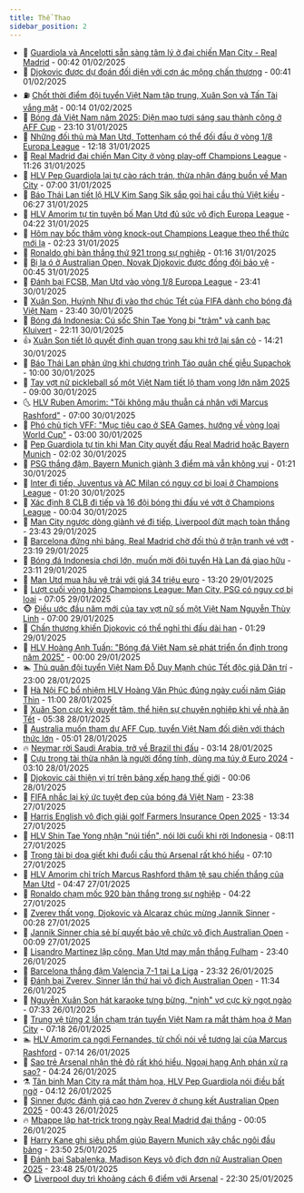 ```yaml
---
title: Thể Thao
sidebar_position: 2
---
```


<!-- dantri-the-thao:START -->
- 🎡 [Guardiola và Ancelotti sẵn sàng tâm lý ở đại chiến Man City - Real Madrid](https://dantri.com.vn/the-thao/guardiola-va-ancelotti-san-sang-tam-ly-o-dai-chien-man-city-real-madrid-20250201073852554.htm) - 00:42 01/02/2025
- 💯 [Djokovic được dự đoán đối diện với cơn ác mộng chấn thương](https://dantri.com.vn/the-thao/djokovic-duoc-du-doan-doi-dien-voi-con-ac-mong-chan-thuong-20250201081158250.htm) - 00:41 01/02/2025
- ⛽️ [Chốt thời điểm đội tuyển Việt Nam tập trung, Xuân Son và Tấn Tài vắng mặt](https://dantri.com.vn/the-thao/chot-thoi-diem-doi-tuyen-viet-nam-tap-trung-xuan-son-va-tan-tai-vang-mat-20250131225046991.htm) - 00:14 01/02/2025
- 💃 [Bóng đá Việt Nam năm 2025: Diện mạo tươi sáng sau thành công ở AFF Cup](https://dantri.com.vn/the-thao/bong-da-viet-nam-nam-2025-dien-mao-tuoi-sang-sau-thanh-cong-o-aff-cup-20250126002155584.htm) - 23:10 31/01/2025
- 🌈 [Những đối thủ mà Man Utd, Tottenham có thể đối đầu ở vòng 1/8 Europa League](https://dantri.com.vn/the-thao/nhung-doi-thu-ma-man-utd-tottenham-co-the-doi-dau-o-vong-18-europa-league-20250131081617119.htm) - 12:18 31/01/2025
- 🦅 [Real Madrid đại chiến Man City ở vòng play-off Champions League](https://dantri.com.vn/the-thao/real-madrid-dai-chien-man-city-o-vong-play-off-champions-league-20250131182622563.htm) - 11:26 31/01/2025
- 🌝 [HLV Pep Guardiola lại tự cào rách trán, thừa nhận đáng buồn về Man City](https://dantri.com.vn/the-thao/hlv-pep-guardiola-lai-tu-cao-rach-tran-thua-nhan-dang-buon-ve-man-city-20250131130015641.htm) - 07:00 31/01/2025
- 🚀 [Báo Thái Lan tiết lộ HLV Kim Sang Sik sắp gọi hai cầu thủ Việt kiều](https://dantri.com.vn/the-thao/bao-thai-lan-tiet-lo-hlv-kim-sang-sik-sap-goi-hai-cau-thu-viet-kieu-20250131132819170.htm) - 06:27 31/01/2025
- 🎉 [HLV Amorim tự tin tuyên bố Man Utd đủ sức vô địch Europa League](https://dantri.com.vn/the-thao/hlv-amorim-tu-tin-tuyen-bo-man-utd-du-suc-vo-dich-europa-league-20250131085322087.htm) - 04:22 31/01/2025
- 📝 [Hôm nay bốc thăm vòng knock-out Champions League theo thể thức mới lạ](https://dantri.com.vn/the-thao/hom-nay-boc-tham-vong-knock-out-champions-league-theo-the-thuc-moi-la-20250130112329140.htm) - 02:23 31/01/2025
- 🦄 [Ronaldo ghi bàn thắng thứ 921 trong sự nghiệp](https://dantri.com.vn/the-thao/ronaldo-ghi-ban-thang-thu-921-trong-su-nghiep-20250131081520394.htm) - 01:16 31/01/2025
- 🎉 [Bị la ó ở Australian Open, Novak Djokovic được đồng đội bảo vệ](https://dantri.com.vn/the-thao/bi-la-o-o-australian-open-novak-djokovic-duoc-dong-doi-bao-ve-20250131074247269.htm) - 00:45 31/01/2025
- 💼 [Đánh bại FCSB, Man Utd vào vòng 1/8 Europa League](https://dantri.com.vn/the-thao/danh-bai-fcsb-man-utd-vao-vong-18-europa-league-20250131064144125.htm) - 23:41 30/01/2025
- 🤡 [Xuân Son, Huỳnh Như đi vào thơ chúc Tết của FIFA dành cho bóng đá Việt Nam](https://dantri.com.vn/the-thao/xuan-son-huynh-nhu-di-vao-tho-chuc-tet-cua-fifa-danh-cho-bong-da-viet-nam-20250131001820615.htm) - 23:40 30/01/2025
- 🦆 [Bóng đá Indonesia: Cú sốc Shin Tae Yong bị &quot;trảm&quot; và canh bạc Kluivert](https://dantri.com.vn/the-thao/bong-da-indonesia-cu-soc-shin-tae-yong-bi-tram-va-canh-bac-kluivert-20250123145849927.htm) - 22:11 30/01/2025
- 👍 [Xuân Son tiết lộ quyết định quan trọng sau khi trở lại sân cỏ](https://dantri.com.vn/the-thao/xuan-son-tiet-lo-quyet-dinh-quan-trong-sau-khi-tro-lai-san-co-20250130212132257.htm) - 14:21 30/01/2025
- 💼 [Báo Thái Lan phản ứng khi chương trình Táo quân chế giễu Supachok](https://dantri.com.vn/the-thao/bao-thai-lan-phan-ung-khi-chuong-trinh-tao-quan-che-gieu-supachok-20250130165834642.htm) - 10:00 30/01/2025
- 🦒 [Tay vợt nữ pickleball số một Việt Nam tiết lộ tham vọng lớn năm 2025](https://dantri.com.vn/the-thao/tay-vot-nu-pickleball-so-mot-viet-nam-tiet-lo-tham-vong-lon-nam-2025-20250129173825138.htm) - 09:00 30/01/2025
- 🌜 [HLV Ruben Amorim: &quot;Tôi không mâu thuẫn cá nhân với Marcus Rashford&quot;](https://dantri.com.vn/the-thao/hlv-ruben-amorim-toi-khong-mau-thuan-ca-nhan-voi-marcus-rashford-20250130091743299.htm) - 07:00 30/01/2025
- 🦆 [Phó chủ tịch VFF: &quot;Mục tiêu cao ở SEA Games, hướng về vòng loại World Cup&quot;](https://dantri.com.vn/the-thao/pho-chu-tich-vff-muc-tieu-cao-o-sea-games-huong-ve-vong-loai-world-cup-20250125002121065.htm) - 03:00 30/01/2025
- 💪 [Pep Guardiola tự tin khi Man City quyết đấu Real Madrid hoặc Bayern Munich](https://dantri.com.vn/the-thao/pep-guardiola-tu-tin-khi-man-city-quyet-dau-real-madrid-hoac-bayern-munich-20250130082609142.htm) - 02:02 30/01/2025
- 🧠 [PSG thắng đậm, Bayern Munich giành 3 điểm mà vẫn không vui](https://dantri.com.vn/the-thao/psg-thang-dam-bayern-munich-gianh-3-diem-ma-van-khong-vui-20250130082052128.htm) - 01:21 30/01/2025
- 🦄 [Inter đi tiếp, Juventus và AC Milan có nguy cơ bị loại ở Champions League](https://dantri.com.vn/the-thao/inter-di-tiep-juventus-va-ac-milan-co-nguy-co-bi-loai-o-champions-league-20250130082241698.htm) - 01:20 30/01/2025
- 🥸 [Xác định 8 CLB đi tiếp và 16 đội bóng thi đấu vé vớt ở Champions League](https://dantri.com.vn/the-thao/xac-dinh-8-clb-di-tiep-va-16-doi-bong-thi-dau-ve-vot-o-champions-league-20250130070230850.htm) - 00:04 30/01/2025
- 🤠 [Man City ngược dòng giành vé đi tiếp, Liverpool đứt mạch toàn thắng](https://dantri.com.vn/the-thao/man-city-nguoc-dong-gianh-ve-di-tiep-liverpool-dut-mach-toan-thang-20250130064234323.htm) - 23:43 29/01/2025
- 👺 [Barcelona đứng nhì bảng, Real Madrid chờ đối thủ ở trận tranh vé vớt](https://dantri.com.vn/the-thao/barcelona-dung-nhi-bang-real-madrid-cho-doi-thu-o-tran-tranh-ve-vot-20250130061936606.htm) - 23:19 29/01/2025
- 📝 [Bóng đá Indonesia chơi lớn, muốn mời đội tuyển Hà Lan đá giao hữu](https://dantri.com.vn/the-thao/bong-da-indonesia-choi-lon-muon-moi-doi-tuyen-ha-lan-da-giao-huu-20250130002309289.htm) - 23:11 29/01/2025
- 🦆 [Man Utd mua hậu vệ trái với giá 34 triệu euro](https://dantri.com.vn/the-thao/man-utd-mua-hau-ve-trai-voi-gia-34-trieu-euro-20250129201858394.htm) - 13:20 29/01/2025
- 🥳 [Lượt cuối vòng bảng Champions League: Man City, PSG có nguy cơ bị loại](https://dantri.com.vn/the-thao/luot-cuoi-vong-bang-champions-league-man-city-psg-co-nguy-co-bi-loai-20250129121932709.htm) - 07:05 29/01/2025
- 🐵 [Điều ước đầu năm mới của tay vợt nữ số một Việt Nam Nguyễn Thùy Linh](https://dantri.com.vn/the-thao/dieu-uoc-dau-nam-moi-cua-tay-vot-nu-so-mot-viet-nam-nguyen-thuy-linh-20250129002324312.htm) - 07:00 29/01/2025
- 🤩 [Chấn thương khiến Djokovic có thể nghỉ thi đấu dài hạn](https://dantri.com.vn/the-thao/chan-thuong-khien-djokovic-co-the-nghi-thi-dau-dai-han-20250129082548522.htm) - 01:29 29/01/2025
- 🤠 [HLV Hoàng Anh Tuấn: &quot;Bóng đá Việt Nam sẽ phát triển ổn định trong năm 2025&quot;](https://dantri.com.vn/the-thao/hlv-hoang-anh-tuan-bong-da-viet-nam-se-phat-trien-on-dinh-trong-nam-2025-20250127001330244.htm) - 00:00 29/01/2025
- 🏊 [Thủ quân đội tuyển Việt Nam Đỗ Duy Mạnh chúc Tết độc giả Dân trí](https://dantri.com.vn/the-thao/thu-quan-doi-tuyen-viet-nam-do-duy-manh-chuc-tet-doc-gia-dan-tri-20250121231205001.htm) - 23:00 28/01/2025
- 🗽 [Hà Nội FC bổ nhiệm HLV Hoàng Văn Phúc đúng ngày cuối năm Giáp Thìn](https://dantri.com.vn/the-thao/ha-noi-fc-bo-nhiem-hlv-hoang-van-phuc-dung-ngay-cuoi-nam-giap-thin-20250128175536442.htm) - 11:00 28/01/2025
- 🚀 [Xuân Son cực kỳ quyết tâm, thể hiện sự chuyên nghiệp khi về nhà ăn Tết](https://dantri.com.vn/the-thao/xuan-son-cuc-ky-quyet-tam-the-hien-su-chuyen-nghiep-khi-ve-nha-an-tet-20250128123826181.htm) - 05:38 28/01/2025
- 🎉 [Australia muốn tham dự AFF Cup, tuyển Việt Nam đối diện với thách thức lớn](https://dantri.com.vn/the-thao/australia-muon-tham-du-aff-cup-tuyen-viet-nam-doi-dien-voi-thach-thuc-lon-20250128115333889.htm) - 05:01 28/01/2025
- 🔥 [Neymar rời Saudi Arabia, trở về Brazil thi đấu](https://dantri.com.vn/the-thao/neymar-roi-saudi-arabia-tro-ve-brazil-thi-dau-20250128092946033.htm) - 03:14 28/01/2025
- 🎉 [Cựu trọng tài thừa nhận là người đồng tính, dùng ma túy ở Euro 2024](https://dantri.com.vn/the-thao/cuu-trong-tai-thua-nhan-la-nguoi-dong-tinh-dung-ma-tuy-o-euro-2024-20250128094654459.htm) - 03:10 28/01/2025
- 🎡 [Djokovic cải thiện vị trí trên bảng xếp hạng thế giới](https://dantri.com.vn/the-thao/djokovic-cai-thien-vi-tri-tren-bang-xep-hang-the-gioi-20250128070435901.htm) - 00:06 28/01/2025
- 🐻 [FIFA nhắc lại ký ức tuyệt đẹp của bóng đá Việt Nam](https://dantri.com.vn/the-thao/fifa-nhac-lai-ky-uc-tuyet-dep-cua-bong-da-viet-nam-20250127235711630.htm) - 23:38 27/01/2025
- 🌊 [Harris English vô địch giải golf Farmers Insurance Open 2025](https://dantri.com.vn/the-thao/harris-english-vo-dich-giai-golf-farmers-insurance-open-2025-20250127163259824.htm) - 13:34 27/01/2025
- 💃 [HLV Shin Tae Yong nhận &quot;núi tiền&quot;, nói lời cuối khi rời Indonesia](https://dantri.com.vn/the-thao/hlv-shin-tae-yong-nhan-nui-tien-noi-loi-cuoi-khi-roi-indonesia-20250127151131664.htm) - 08:11 27/01/2025
- 🤔 [Trọng tài bị dọa giết khi đuổi cầu thủ Arsenal rất khó hiểu](https://dantri.com.vn/the-thao/trong-tai-bi-doa-giet-khi-duoi-cau-thu-arsenal-rat-kho-hieu-20250127135217598.htm) - 07:10 27/01/2025
- 🤭 [HLV Amorim chỉ trích Marcus Rashford thậm tệ sau chiến thắng của Man Utd](https://dantri.com.vn/the-thao/hlv-amorim-chi-trich-marcus-rashford-tham-te-sau-chien-thang-cua-man-utd-20250127080143545.htm) - 04:47 27/01/2025
- 👹 [Ronaldo chạm mốc 920 bàn thắng trong sự nghiệp](https://dantri.com.vn/the-thao/ronaldo-cham-moc-920-ban-thang-trong-su-nghiep-20250127081953860.htm) - 04:22 27/01/2025
- 🗽 [Zverev thất vọng, Djokovic và Alcaraz chúc mừng Jannik Sinner](https://dantri.com.vn/the-thao/zverev-that-vong-djokovic-va-alcaraz-chuc-mung-jannik-sinner-20250127072610846.htm) - 00:28 27/01/2025
- 🥳 [Jannik Sinner chia sẻ bí quyết bảo vệ chức vô địch Australian Open](https://dantri.com.vn/the-thao/jannik-sinner-chia-se-bi-quyet-bao-ve-chuc-vo-dich-australian-open-20250127070744205.htm) - 00:09 27/01/2025
- 💃 [Lisandro Martinez lập công, Man Utd may mắn thắng Fulham](https://dantri.com.vn/the-thao/lisandro-martinez-lap-cong-man-utd-may-man-thang-fulham-20250127063951971.htm) - 23:40 26/01/2025
- 🧰 [Barcelona thắng đậm Valencia 7-1 tại La Liga](https://dantri.com.vn/the-thao/barcelona-thang-dam-valencia-7-1-tai-la-liga-20250127063242287.htm) - 23:32 26/01/2025
- 💪 [Đánh bại Zverev, Sinner lần thứ hai vô địch Australian Open](https://dantri.com.vn/the-thao/danh-bai-zverev-sinner-lan-thu-hai-vo-dich-australian-open-20250126183425863.htm) - 11:34 26/01/2025
- 🚀 [Nguyễn Xuân Son hát karaoke tưng bừng, &quot;nịnh&quot; vợ cực kỳ ngọt ngào](https://dantri.com.vn/the-thao/nguyen-xuan-son-hat-karaoke-tung-bung-ninh-vo-cuc-ky-ngot-ngao-20250126143310332.htm) - 07:33 26/01/2025
- 🤠 [Trung vệ từng 2 lần chạm trán tuyển Việt Nam ra mắt thảm họa ở Man City](https://dantri.com.vn/the-thao/trung-ve-tung-2-lan-cham-tran-tuyen-viet-nam-ra-mat-tham-hoa-o-man-city-20250126141822138.htm) - 07:18 26/01/2025
- 🏊 [HLV Amorim ca ngợi Fernandes, từ chối nói về tương lai của Marcus Rashford](https://dantri.com.vn/the-thao/hlv-amorim-ca-ngoi-fernandes-tu-choi-noi-ve-tuong-lai-cua-marcus-rashford-20250126102925793.htm) - 07:14 26/01/2025
- 🦄 [Sao trẻ Arsenal nhận thẻ đỏ rất khó hiểu, Ngoại hạng Anh phán xử ra sao?](https://dantri.com.vn/the-thao/sao-tre-arsenal-nhan-the-do-rat-kho-hieu-ngoai-hang-anh-phan-xu-ra-sao-20250126112356821.htm) - 04:24 26/01/2025
- ⚗️ [Tân binh Man City ra mắt thảm họa, HLV Pep Guardiola nói điều bất ngờ](https://dantri.com.vn/the-thao/tan-binh-man-city-ra-mat-tham-hoa-hlv-pep-guardiola-noi-dieu-bat-ngo-20250126090544660.htm) - 04:12 26/01/2025
- 🥷 [Sinner được đánh giá cao hơn Zverev ở chung kết Australian Open 2025](https://dantri.com.vn/the-thao/sinner-duoc-danh-gia-cao-hon-zverev-o-chung-ket-australian-open-2025-20250126074049923.htm) - 00:43 26/01/2025
- 🔥 [Mbappe lập hat-trick trong ngày Real Madrid đại thắng](https://dantri.com.vn/the-thao/mbappe-lap-hat-trick-trong-ngay-real-madrid-dai-thang-20250126070427670.htm) - 00:05 26/01/2025
- 🦅 [Harry Kane ghi siêu phẩm giúp Bayern Munich xây chắc ngôi đầu bảng](https://dantri.com.vn/the-thao/harry-kane-ghi-sieu-pham-giup-bayern-munich-xay-chac-ngoi-dau-bang-20250126063518127.htm) - 23:50 25/01/2025
- 🌝 [Đánh bại Sabalenka, Madison Keys vô địch đơn nữ Australian Open 2025](https://dantri.com.vn/the-thao/danh-bai-sabalenka-madison-keys-vo-dich-don-nu-australian-open-2025-20250126075739085.htm) - 23:48 25/01/2025
- 🐵 [Liverpool duy trì khoảng cách 6 điểm với Arsenal](https://dantri.com.vn/the-thao/liverpool-duy-tri-khoang-cach-6-diem-voi-arsenal-20250126052923444.htm) - 22:30 25/01/2025<!-- dantri-the-thao:END -->
